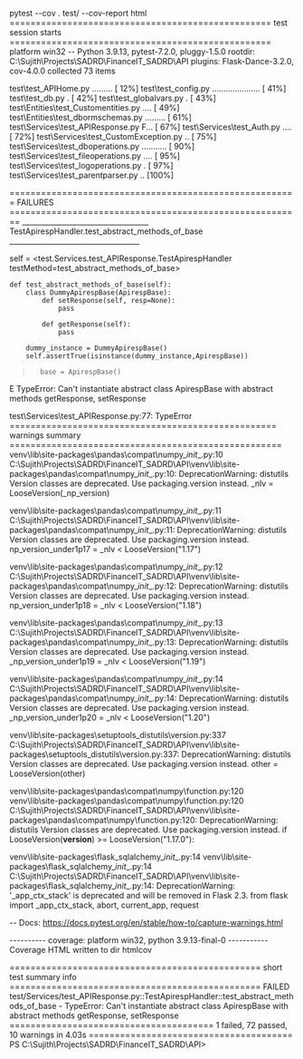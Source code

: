 pytest --cov . test/ --cov-report html
================================================== test session starts ==================================================
platform win32 -- Python 3.9.13, pytest-7.2.0, pluggy-1.5.0
rootdir: C:\Sujith\Projects\SADRD\FinanceIT_SADRD\API
plugins: Flask-Dance-3.2.0, cov-4.0.0
collected 73 items

test\test_APIHome.py .........                                                                                     [ 12%]
test\test_config.py .....................                                                                          [ 41%]
test\test_db.py .                                                                                                  [ 42%] 
test\test_globalvars.py .                                                                                          [ 43%] 
test\Entities\test_Customentities.py ....                                                                          [ 49%]
test\Entities\test_dbormschemas.py .........                                                                       [ 61%]
test\Services\test_APIResponse.py F...                                                                             [ 67%]
test\Services\test_Auth.py ....                                                                                    [ 72%] 
test\Services\test_CustomException.py ..                                                                           [ 75%]
test\Services\test_dboperations.py ...........                                                                     [ 90%]
test\Services\test_fileoperations.py ....                                                                          [ 95%]
test\Services\test_logoperations.py .                                                                              [ 97%] 
test\Services\test_parentparser.py ..                                                                              [100%]

======================================================= FAILURES ======================================================== 
___________________________________ TestApirespHandler.test_abstract_methods_of_base ____________________________________ 

self = <test.Services.test_APIResponse.TestApirespHandler testMethod=test_abstract_methods_of_base>

    def test_abstract_methods_of_base(self):
        class DummyApirespBase(ApirespBase):
            def setResponse(self, resp=None):
                pass

            def getResponse(self):
                pass

        dummy_instance = DummyApirespBase()
        self.assertTrue(isinstance(dummy_instance,ApirespBase))
>       base = ApirespBase()
E       TypeError: Can't instantiate abstract class ApirespBase with abstract methods getResponse, setResponse

test\Services\test_APIResponse.py:77: TypeError
=================================================== warnings summary ==================================================== 
venv\lib\site-packages\pandas\compat\numpy\__init__.py:10
  C:\Sujith\Projects\SADRD\FinanceIT_SADRD\API\venv\lib\site-packages\pandas\compat\numpy\__init__.py:10: DeprecationWarning: distutils Version classes are deprecated. Use packaging.version instead.
    _nlv = LooseVersion(_np_version)

venv\lib\site-packages\pandas\compat\numpy\__init__.py:11
  C:\Sujith\Projects\SADRD\FinanceIT_SADRD\API\venv\lib\site-packages\pandas\compat\numpy\__init__.py:11: DeprecationWarning: distutils Version classes are deprecated. Use packaging.version instead.
    np_version_under1p17 = _nlv < LooseVersion("1.17")

venv\lib\site-packages\pandas\compat\numpy\__init__.py:12
  C:\Sujith\Projects\SADRD\FinanceIT_SADRD\API\venv\lib\site-packages\pandas\compat\numpy\__init__.py:12: DeprecationWarning: distutils Version classes are deprecated. Use packaging.version instead.
    np_version_under1p18 = _nlv < LooseVersion("1.18")

venv\lib\site-packages\pandas\compat\numpy\__init__.py:13
  C:\Sujith\Projects\SADRD\FinanceIT_SADRD\API\venv\lib\site-packages\pandas\compat\numpy\__init__.py:13: DeprecationWarning: distutils Version classes are deprecated. Use packaging.version instead.
    _np_version_under1p19 = _nlv < LooseVersion("1.19")

venv\lib\site-packages\pandas\compat\numpy\__init__.py:14
  C:\Sujith\Projects\SADRD\FinanceIT_SADRD\API\venv\lib\site-packages\pandas\compat\numpy\__init__.py:14: DeprecationWarning: distutils Version classes are deprecated. Use packaging.version instead.
    _np_version_under1p20 = _nlv < LooseVersion("1.20")

venv\lib\site-packages\setuptools\_distutils\version.py:337
  C:\Sujith\Projects\SADRD\FinanceIT_SADRD\API\venv\lib\site-packages\setuptools\_distutils\version.py:337: DeprecationWarning: distutils Version classes are deprecated. Use packaging.version instead.
    other = LooseVersion(other)

venv\lib\site-packages\pandas\compat\numpy\function.py:120
venv\lib\site-packages\pandas\compat\numpy\function.py:120
  C:\Sujith\Projects\SADRD\FinanceIT_SADRD\API\venv\lib\site-packages\pandas\compat\numpy\function.py:120: DeprecationWarning: distutils Version classes are deprecated. Use packaging.version instead.
    if LooseVersion(__version__) >= LooseVersion("1.17.0"):

venv\lib\site-packages\flask_sqlalchemy\__init__.py:14
venv\lib\site-packages\flask_sqlalchemy\__init__.py:14
  C:\Sujith\Projects\SADRD\FinanceIT_SADRD\API\venv\lib\site-packages\flask_sqlalchemy\__init__.py:14: DeprecationWarning: '_app_ctx_stack' is deprecated and will be removed in Flask 2.3.
    from flask import _app_ctx_stack, abort, current_app, request

-- Docs: https://docs.pytest.org/en/stable/how-to/capture-warnings.html

---------- coverage: platform win32, python 3.9.13-final-0 -----------
Coverage HTML written to dir htmlcov

================================================ short test summary info ================================================ 
FAILED test/Services/test_APIResponse.py::TestApirespHandler::test_abstract_methods_of_base - TypeError: Can't instantiate abstract class ApirespBase with abstract methods getResponse, setResponse
======================================= 1 failed, 72 passed, 10 warnings in 4.03s ======================================= 
PS C:\Sujith\Projects\SADRD\FinanceIT_SADRD\API> 

